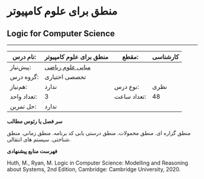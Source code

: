 # منطق برای علوم کامپیوتر
## Logic for Computer Science
_______________________________________________________________________________
| نام درس:    | منطق برای علوم کامپیوتر                                        | مقطع:       | کارشناسی      |
| ----------- | -------------------------------------------------------------- | ----------- | ------------- |
| پیش‌نیاز:   | [مبانی علوم ریاضی](../mandatory/Foundation-of-Mathematics.md)
 | گروه درس:   | تخصصی اختیاری |
| هم‌نیاز:    | ندارد                                                          | نوع درس:    | نظری          |
| تعداد واحد: | 3                                                              | تعداد ساعت: | 48            |
| حل تمرین:   |  ندارد                                                         |             |               |

**سر فصل یا رئوس مطالب**

منطق گزاره ای. منطق محمولات. منطق درستی یابی کد برنامه. منطق زمانی. منطق شناختی. سیستم های انتقالی.

**فهرست منابع پیشنهادی**

Huth, M., Ryan, M. Logic in Computer Science: Modelling and Reasoning about Systems, 2nd Edition, Cambridge: Cambridge University, 2020.
